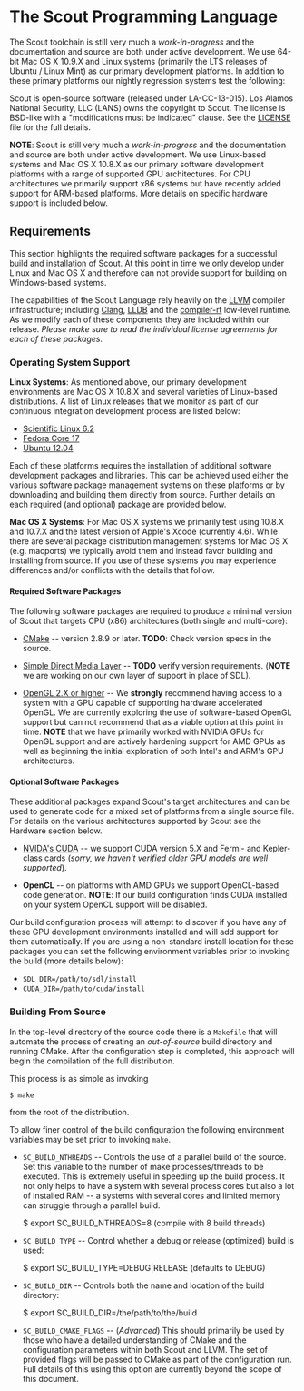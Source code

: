 # The Scout Programming Language

The Scout toolchain is still very much a *work-in-progress* and the
documentation and source are both under active development.  We use
64-bit Mac OS X 10.9.X and Linux systems (primarily the LTS releases
of Ubuntu / Linux Mint) as our primary development platforms.  In
addition to these primary platforms our nightly regression systems
test the following:

Scout is open-source software (released under LA-CC-13-015).  Los
Alamos National Security, LLC (LANS) owns the copyright to Scout.  The
license is BSD-like with a "modifications must be indicated"
clause. See the
[LICENSE](http://github.com/losalamos/scout/blob/master/License.md)
file for the full details.

**NOTE**: Scout is still very much a *work-in-progress* and the
documentation and source are both under active development.  We use
Linux-based systems and Mac OS X 10.8.X as our primary software
development platforms with a range of supported GPU architectures.
For CPU architectures we primarily support x86 systems but have
recently added support for ARM-based platforms. More details on
specific hardware support is included below.

## Requirements 

This section highlights the required software packages for a
successful build and installation of Scout.  At this point in time we
only develop under Linux and Mac OS X and therefore can not provide
support for building on Windows-based systems.

The capabilities of the Scout Language rely heavily on the
[LLVM](http://llvm.org) compiler infrastructure; including
[Clang](http://clang.llvm.org), [LLDB](http:://lldb.llvm.org) and the
[compiler-rt](http://compiler-rt.llvm.org) low-level runtime.  As we
modify each of these components they are included within our release.
*Please make sure to read the individual license agreements for each
of these packages.*

### Operating System Support

**Linux Systems**: As mentioned above, our primary development
environments are Mac OS X 10.8.X and several varieties of Linux-based
distributions.  A list of Linux releases that we monitor as part of
our continuous integration development process are listed below:

  * [Scientific Linux 6.2](https://www.scientificlinux.org)
  * [Fedora Core 17](http://fedoraproject.org)
  * [Ubuntu 12.04](http://www.ubuntu.com)

Each of these platforms requires the installation of additional
software development packages and libraries.  This can be achieved
used either the various software package management systems on these
platforms or by downloading and building them directly from source.
Further details on each required (and optional) package are provided
below.

**Mac OS X Systems**: For Mac OS X systems we primarily test using
10.8.X and 10.7.X and the latest version of Apple's Xcode (currently
4.6).  While there are several package distribution management systems
for Mac OS X (e.g. macports) we typically avoid them and instead favor
building and installing from source.  If you use of these systems you
may experience differences and/or conflicts with the details that
follow.

#### Required Software Packages 

The following software packages are required to produce a minimal
version of Scout that targets CPU (x86) architectures (both single and
multi-core):

  * [CMake](http:://cmake.org) -- version 2.8.9 or later. **TODO**:
    Check version specs in the source.
  
  * [Simple Direct Media Layer](http://www.libsdl.org) -- **TODO**
    verify version requirements.  (**NOTE** we are working on our own
    layer of support in place of SDL).
	
  * [OpenGL 2.X or higher](http://opengl.org) -- We **strongly**
    recommend having access to a system with a GPU capable of
    supporting hardware accelerated OpenGL.  We are currently
    exploring the use of software-based OpenGL support but can not
    recommend that as a viable option at this point in time.  **NOTE**
    that we have primarily worked with NVIDIA GPUs for OpenGL support
    and are actively hardening support for AMD GPUs as well as
    beginning the initial exploration of both Intel's and ARM's GPU
    architectures.

#### Optional Software Packages 

These additional packages expand Scout's target architectures and can
be used to generate code for a mixed set of platforms from a single
source file.  For details on the various architectures supported by
Scout see the Hardware section below.

  * [NVIDA's CUDA](http://developer.nvidia.com/) -- we support CUDA
    version 5.X and Fermi- and Kepler-class cards (*sorry, we haven't
    verified older GPU models are well supported*).
	
  * **OpenCL** -- on platforms with AMD GPUs we support OpenCL-based
    code generation.  **NOTE**: If our build configuration finds CUDA
    installed on your system OpenCL support will be disabled.
     
Our build configuration process will attempt to discover if you have
any of these GPU development environments installed and will add
support for them automatically. If you are using a non-standard
install location for these packages you can set the following
environment variables prior to invoking the build (more details
below):

  * `SDL_DIR=/path/to/sdl/install`
  * `CUDA_DIR=/path/to/cuda/install`
  
### Building From Source 

In the top-level directory of the source code there is a `Makefile`
that will automate the process of creating an *out-of-source* build
directory and running CMake.  After the configuration step is
completed, this approach will begin the compilation of the full
distribution.

This process is as simple as invoking 

	$ make
	
from the root of the distribution. 

To allow finer control of the build configuration the following
environment variables may be set prior to invoking `make`.

  * `SC_BUILD_NTHREADS` -- Controls the use of a parallel build of the
    source.  Set this variable to the number of make processes/threads
    to be executed.  This is extremely useful in speeding up the build
    process.  It not only helps to have a system with several process
    cores but also a lot of installed RAM -- a systems with several
    cores and limited memory can struggle through a parallel build.
	
	$ export SC_BUILD_NTHREADS=8      (compile with 8 build threads) 

  * `SC_BUILD_TYPE` -- Control whether a debug or release (optimized)
    build is used:

	$ export SC_BUILD_TYPE=DEBUG|RELEASE       (defaults to DEBUG)
                
  * `SC_BUILD_DIR` -- Controls both the name and location of the build
    directory:

	$ export SC_BUILD_DIR=/the/path/to/the/build
                
  * `SC_BUILD_CMAKE_FLAGS` -- (*Advanced*) This should primarily be
    used by those who have a detailed understanding of CMake and the
    configuration parameters within both Scout and LLVM.  The set of
    provided flags will be passed to CMake as part of the
    configuration run.  Full details of this using this option are
    currently beyond the scope of this document.



  


 
